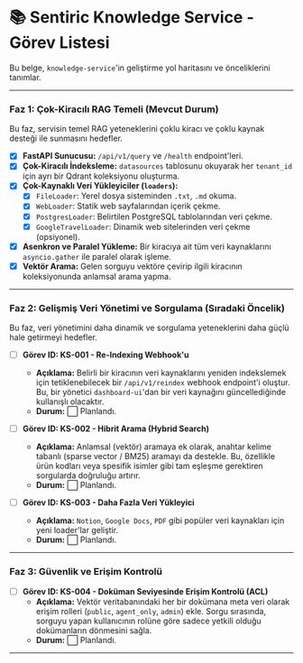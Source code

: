# 📚 Sentiric Knowledge Service - Görev Listesi

Bu belge, `knowledge-service`'in geliştirme yol haritasını ve önceliklerini tanımlar.

---

### Faz 1: Çok-Kiracılı RAG Temeli (Mevcut Durum)

Bu faz, servisin temel RAG yeteneklerini çoklu kiracı ve çoklu kaynak desteği ile sunmasını hedefler.

-   [x] **FastAPI Sunucusu:** `/api/v1/query` ve `/health` endpoint'leri.
-   [x] **Çok-Kiracılı İndeksleme:** `datasources` tablosunu okuyarak her `tenant_id` için ayrı bir Qdrant koleksiyonu oluşturma.
-   [x] **Çok-Kaynaklı Veri Yükleyiciler (`loaders`):**
    -   [x] `FileLoader`: Yerel dosya sisteminden `.txt`, `.md` okuma.
    -   [x] `WebLoader`: Statik web sayfalarından içerik çekme.
    -   [x] `PostgresLoader`: Belirtilen PostgreSQL tablolarından veri çekme.
    -   [x] `GoogleTravelLoader`: Dinamik web sitelerinden veri çekme (opsiyonel).
-   [x] **Asenkron ve Paralel Yükleme:** Bir kiracıya ait tüm veri kaynaklarını `asyncio.gather` ile paralel olarak işleme.
-   [x] **Vektör Arama:** Gelen sorguyu vektöre çevirip ilgili kiracının koleksiyonunda anlamsal arama yapma.

---

### Faz 2: Gelişmiş Veri Yönetimi ve Sorgulama (Sıradaki Öncelik)

Bu faz, veri yönetimini daha dinamik ve sorgulama yeteneklerini daha güçlü hale getirmeyi hedefler.

-   [ ] **Görev ID: KS-001 - Re-Indexing Webhook'u**
    -   **Açıklama:** Belirli bir kiracının veri kaynaklarını yeniden indekslemek için tetiklenebilecek bir `/api/v1/reindex` webhook endpoint'i oluştur. Bu, bir yönetici `dashboard-ui`'dan bir veri kaynağını güncellediğinde kullanışlı olacaktır.
    -   **Durum:** ⬜ Planlandı.

-   [ ] **Görev ID: KS-002 - Hibrit Arama (Hybrid Search)**
    -   **Açıklama:** Anlamsal (vektör) aramaya ek olarak, anahtar kelime tabanlı (sparse vector / BM25) aramayı da destekle. Bu, özellikle ürün kodları veya spesifik isimler gibi tam eşleşme gerektiren sorgularda doğruluğu artırır.
    -   **Durum:** ⬜ Planlandı.

-   [ ] **Görev ID: KS-003 - Daha Fazla Veri Yükleyici**
    -   **Açıklama:** `Notion`, `Google Docs`, `PDF` gibi popüler veri kaynakları için yeni loader'lar geliştir.
    -   **Durum:** ⬜ Planlandı.

---

### Faz 3: Güvenlik ve Erişim Kontrolü

-   [ ] **Görev ID: KS-004 - Doküman Seviyesinde Erişim Kontrolü (ACL)**
    -   **Açıklama:** Vektör veritabanındaki her bir dokümana meta veri olarak erişim rolleri (`public`, `agent_only`, `admin`) ekle. Sorgu sırasında, sorguyu yapan kullanıcının rolüne göre sadece yetkili olduğu dokümanların dönmesini sağla.
    -   **Durum:** ⬜ Planlandı.
    
---
